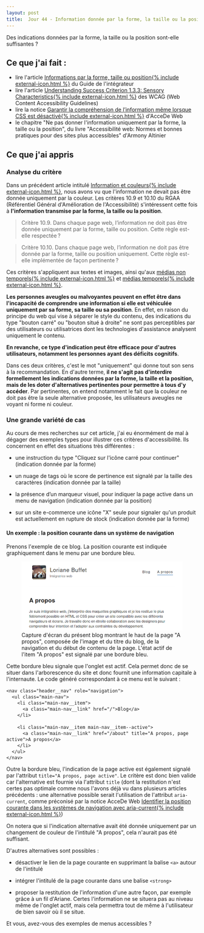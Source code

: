 ```yaml
---
layout: post
title:  Jour 44 - Information donnée par la forme, la taille ou la position
---
```


Des indications données par la forme, la taille ou la position sont-elle suffisantes ?

## Ce que j'ai fait :
- lire l'article <a href="https://disic.github.io/guide-integrateur/10-infos-forme-couleur.html#informationforme">Informations par la forme, taille ou position{% include external-icon.html %}</a> du Guide de l'intégrateur
- lire l'article <a href="https://www.w3.org/WAI/WCAG21/Understanding/sensory-characteristics.html" lang="en" hreflang="en">Understanding Success Criterion 1.3.3: Sensory Characteristics{% include external-icon.html %}</a> des WCAG (<span lang="en">Web Content Accessibility Guidelines</span>)
- lire la notice <a href="https://www.accede-web.com/notices/html-css-javascript/10-css/10-3-comprehension-information-css-desactive/">Garantir la compréhension de l’information même lorsque CSS est désactivé{% include external-icon.html %}</a> d'AcceDe Web
- le chapitre "Ne pas donner l'information uniquement par la forme, la taille ou la position", du livre "Accessibilité web: Normes et bonnes pratiques pour des sites plus accessibles" d'Armony Altinier

## Ce que j'ai appris
### Analyse du critère
Dans un précédent article intitulé <a href="/100daysofa11y-day39/">Information et couleurs{% include external-icon.html %}</a>, nous avons vu que l'information ne devait pas être donnée uniquement par la couleur. Les critères 10.9 et 10.10 du RGAA (Référentiel Général d'Amélioration de l'Accessibilité) s'intéressent cette fois à **l'information transmise par la forme, la taille ou la position**.

> Critère 10.9. Dans chaque page web, l’information ne doit pas être donnée uniquement par la forme, taille ou position. Cette règle est-elle respectée ?

> Critère 10.10. Dans chaque page web, l’information ne doit pas être donnée par la forme, taille ou position uniquement. Cette règle est-elle implémentée de façon pertinente ?

Ces critères s'appliquent aux textes et images, ainsi qu'aux <a href="https://www.numerique.gouv.fr/publications/rgaa-accessibilite/methode/glossaire/#media-non-temporel">médias non temporels{% include external-icon.html %}</a> et <a href="https://www.numerique.gouv.fr/publications/rgaa-accessibilite/methode/glossaire/#media-temporel-type-son-video-et-synchronise">médias temporels{% include external-icon.html %}</a>.

**Les personnes aveugles ou malvoyantes peuvent en effet être dans l'incapacité de comprendre une information si elle est véhiculée uniquement par sa forme, sa taille ou sa position**. En effet, en raison du principe du web qui vise à séparer le style du contenu, des indications du type "bouton carré" ou "bouton situé à droite" ne sont pas perceptibles par des utilisateurs ou utilisatrices dont les technologies d'assistance analysent uniquement le contenu.

**En revanche, ce type d'indication peut être efficace pour d'autres utilisateurs, notamment les personnes ayant des déficits cognitifs**.

Dans ces deux critères, c'est le mot "uniquement" qui donne tout son sens à la recommandation. En d'autre terme, **il ne s'agit pas d'interdire formellement les indications données par la forme, la taille et la position, mais de les doter d'alternatives pertinentes pour permettre à tous d'y accéder**. Par pertinentes, on entend notamment le fait que la couleur ne doit pas être la seule alternative proposée, les utilisateurs aveugles ne voyant ni forme ni couleur.

### Une grande variété de cas
Au cours de mes recherches sur cet article, j'ai eu énormément de mal à dégager des exemples types pour illustrer ces critères d'accessibilité. Ils concernent en effet des situations très différentes :
- une instruction du type "Cliquez sur l'icône carré pour continuer" (indication donnée par la forme)

- un nuage de tags où le score de pertinence est signalé par la taille des caractères (indication donnée par la taille)

- la présence d’un marqueur visuel, pour indiquer la page active dans un menu de navigation (indication donnée par la position)

- sur un site e-commerce une icône "X" seule pour signaler qu'un produit est actuellement en rupture de stock (indication donnée par la forme)

#### Un exemple : la position courante dans un système de navigation
Prenons l'exemple de ce blog. La position courante est indiquée graphiquement dans le menu par une bordure bleu.

<figure role="group">
  <img src="../images/posts/caps-blog.png" alt="Page A propos de ce blog" />
  <figcaption>Capture d'écran du présent blog montrant le haut de la page "A propos", composée de l'image et du titre du blog, de la navigation et du début de contenu de la page. L'état actif de l'item "A propos" est signalé par une bordure bleu.</figcaption>
</figure>

Cette bordure bleu signale que l'onglet est actif. Cela permet donc de se situer dans l'arborescence du site et donc fournit une information capitale à l'internaute. Le code généré correspondant à ce menu est le suivant :

```
<nav class="header__nav" role="navigation">
  <ul class="main-nav">
    <li class="main-nav__item">
      <a class="main-nav__link" href="/">Blog</a>
    </li>

    <li class="main-nav__item main-nav__item--active">
      <a class="main-nav__link" href="/about" title="A propos, page active">A propos</a>
    </li>
  </ul>
</nav>
```

Outre la bordure bleu, l'indication de la page active est également signalé par l'attribut `title="A propos, page active"`. Le critère est donc bien valide car l'alternative est fournie via l'attribut `title` (dont la restitution n'est certes pas optimale comme nous l'avons déjà vu dans plusieurs articles précédents : une alternative possible serait l'utilisation de l'attribut `aria-current`, comme préconisé par la notice AcceDe Web <a href="https://www.accede-web.com/notices/html-css-javascript/1-structure/1-7-identifier-position-courante-navigation-aria-current/">Identifier la position courante dans les systèmes de navigation avec aria-current{% include external-icon.html %}</a>)

On notera que si l'indication alternative avait été donnée uniquement par un changement de couleur de l'intitulé "A propos", cela n'aurait pas été suffisant.

D'autres alternatives sont possibles :
- désactiver le lien de la page courante en supprimant la balise `<a>` autour de l'intitulé

- intégrer l'intitulé de la page courante dans une balise `<strong>`

- proposer la restitution de l'information d'une autre façon, par exemple grâce à un fil d'Ariane. Certes l'information ne se situera pas au niveau même de l'onglet actif, mais cela permettra tout de même à l'utilisateur de bien savoir où il se situe.

Et vous, avez-vous des exemples de menus accessibles ?